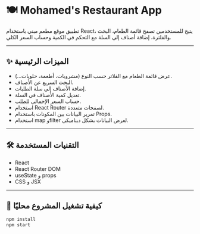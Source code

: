# 🍽️ Mohamed's Restaurant App

تطبيق موقع مطعم مبني باستخدام React، يتيح للمستخدمين تصفح قائمة الطعام، البحث والفلترة، إضافة أصناف إلى السلة مع التحكم في الكمية وحساب السعر الكلي.

---

## ✨ الميزات الرئيسية

- عرض قائمة الطعام مع الفلاتر حسب النوع (مشروبات، أطعمة، حلويات...).
- البحث السريع عن الأصناف.
- إضافة الأصناف إلى سلة الطلبات.
- تعديل كمية الأصناف في السلة.
- حساب السعر الإجمالي للطلب.
- استخدام React Router لصفحات متعددة.
- تمرير البيانات بين المكونات باستخدام Props.
- استخدام map وfilter لعرض البيانات بشكل ديناميكي.

---

## 🛠️ التقنيات المستخدمة

- React
- React Router DOM
- useState و props
- CSS و JSX

---

## 🚀 كيفية تشغيل المشروع محليًا

```bash
npm install
npm start 